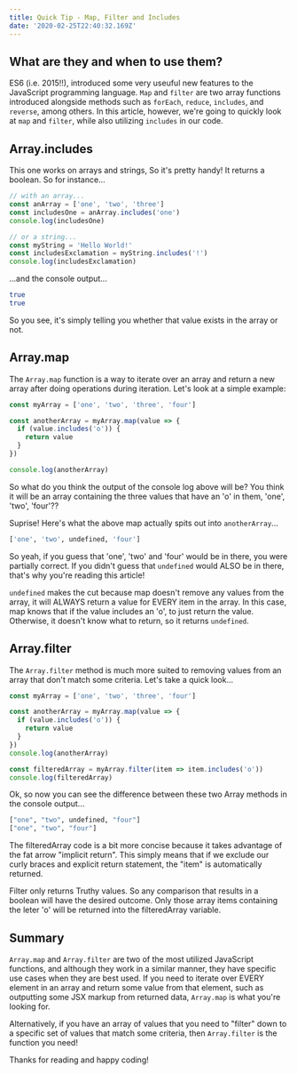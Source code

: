 ```yaml
---
title: Quick Tip - Map, Filter and Includes
date: '2020-02-25T22:40:32.169Z'
---
```


## What are they and when to use them?

ES6 (i.e. 2015!!), introduced some very useuful new features to the JavaScript programming language. `Map` and `filter` are two array functions introduced alongside methods such as `forEach`, `reduce`, `includes`, and `reverse`, among others. In this article, however, we're going to quickly look at `map` and `filter`, while also utilizing `includes` in our code.

## Array.includes

This one works on arrays and strings, So it's pretty handy! It returns a boolean. So for instance...

```javascript
// with an array...
const anArray = ['one', 'two', 'three']
const includesOne = anArray.includes('one')
console.log(includesOne)

// or a string...
const myString = 'Hello World!'
const includesExclamation = myString.includes('!')
console.log(includesExclamation)
```

...and the console output...

```bash
true
true
```

So you see, it's simply telling you whether that value exists in the array or not.

## Array.map

The `Array.map` function is a way to iterate over an array and return a new array after doing operations during iteration. Let's look at a simple example:

```javascript
const myArray = ['one', 'two', 'three', 'four']

const anotherArray = myArray.map(value => {
  if (value.includes('o')) {
    return value
  }
})

console.log(anotherArray)
```

So what do you think the output of the console log above will be? You think it will be an array containing the three values that have an 'o' in them, 'one', 'two', 'four'??

Suprise! Here's what the above map actually spits out into `anotherArray`...

```bash
['one', 'two', undefined, 'four']
```

So yeah, if you guess that 'one', 'two' and 'four' would be in there, you were partially correct. If you didn't guess that `undefined` would ALSO be in there, that's why you're reading this article!

`undefined` makes the cut because map doesn't remove any values from the array, it will ALWAYS return a value for EVERY item in the array. In this case, map knows that if the value includes an 'o', to just return the value. Otherwise, it doesn't know what to return, so it returns `undefined`.

## Array.filter

The `Array.filter` method is much more suited to removing values from an array that don't match some criteria. Let's take a quick look...

```javascript
const myArray = ['one', 'two', 'three', 'four']

const anotherArray = myArray.map(value => {
  if (value.includes('o')) {
    return value
  }
})
console.log(anotherArray)

const filteredArray = myArray.filter(item => item.includes('o'))
console.log(filteredArray)
```

Ok, so now you can see the difference between these two Array methods in the console output...

```bash
["one", "two", undefined, "four"]
["one", "two", "four"]
```

The filteredArray code is a bit more concise because it takes advantage of the fat arrow "implicit return". This simply means that if we exclude our curly braces and explicit return statement, the "item" is automatically returned.

Filter only returns Truthy values. So any comparison that results in a boolean will have the desired outcome. Only those array items containing the leter 'o' will be returned into the filteredArray variable.

## Summary

`Array.map` and `Array.filter` are two of the most utilized JavaScript functions, and although they work in a similar manner, they have specific use cases when they are best used. If you need to iterate over EVERY element in an array and return some value from that element, such as outputting some JSX markup from returned data, `Array.map` is what you're looking for.

Alternatively, if you have an array of values that you need to "filter" down to a specific set of values that match some criteria, then `Array.filter` is the function you need!

Thanks for reading and happy coding!
